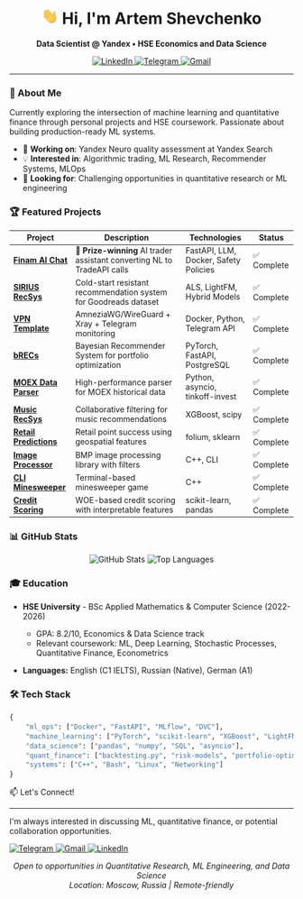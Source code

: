<h1 align="center">
  <img src="https://raw.githubusercontent.com/ABSphreak/ABSphreak/master/gifs/Hi.gif" width="30px"> 
  Hi, I'm Artem Shevchenko
</h1>

<p align="center">
  <b>Data Scientist @ Yandex • HSE Economics and Data Science</b><br/>
</p>

<p align="center">
  <a href="https://www.linkedin.com/in/aeshef/">
    <img src="https://img.shields.io/badge/LinkedIn-0A66C2?style=for-the-badge&logo=linkedin&logoColor=white" alt="LinkedIn">
  </a>
  <a href="https://t.me/plxlrd">
    <img src="https://img.shields.io/badge/Telegram-2CA5E0?style=for-the-badge&logo=telegram&logoColor=white" alt="Telegram">
  </a>
  <a href="mailto:aeshevchenko1704@gmail.com">
    <img src="https://img.shields.io/badge/Gmail-D14836?style=for-the-badge&logo=gmail&logoColor=white" alt="Gmail">
  </a>
</p>

---

### 🚀 About Me

Currently exploring the intersection of machine learning and quantitative finance through personal projects and HSE coursework. Passionate about building production-ready ML systems.

- 🔭 **Working on**: Yandex Neuro quality assessment at Yandex Search
- 💡 **Interested in**: Algorithmic trading, ML Research, Recommender Systems, MLOps
- 🎯 **Looking for**: Challenging opportunities in quantitative research or ML engineering

### 🏆 Featured Projects

| Project | Description | Technologies | Status |
|---------|-------------|--------------|---------|
| **[Finam AI Chat](https://github.com/aeshef/Finam-AI-Chat)** | **🥈 Prize-winning** AI trader assistant converting NL to TradeAPI calls | FastAPI, LLM, Docker, Safety Policies | ✅ Complete |
| **[SIRIUS RecSys](https://github.com/aeshef/SIRIUS)** | Cold-start resistant recommendation system for Goodreads dataset | ALS, LightFM, Hybrid Models | ✅ Complete |
| **[VPN Template](https://github.com/aeshef/vpn-template)** | AmneziaWG/WireGuard + Xray + Telegram monitoring | Docker, Python, Telegram API | ✅ Complete |
| **[bRECs](https://github.com/aeshef/bRECs)** | Bayesian Recommender System for portfolio optimization | PyTorch, FastAPI, PostgreSQL | ✅ Complete |
| **[MOEX Data Parser](https://github.com/aeshef/TinkoffAPI-Historical-Data-Parser)** | High-performance parser for MOEX historical data | Python, asyncio, tinkoff-invest | ✅ Complete |
| **[Music RecSys](https://github.com/aeshef/recommendation_system)** | Collaborative filtering for music recommendations | XGBoost, scipy | ✅ Complete |
| **[Retail Predictions](https://github.com/aeshef/retail_predictions)** | Retail point success using geospatial features | folium, sklearn | ✅ Complete |
| **[Image Processor](https://github.com/aeshef/image_processor)** | BMP image processing library with filters | C++, CLI | ✅ Complete |
| **[CLI Minesweeper](https://github.com/aeshef/minesweeper)** | Terminal-based minesweeper game | C++ | ✅ Complete |
| **[Credit Scoring](https://github.com/aeshef/Credit-Scoring)** | WOE-based credit scoring with interpretable features | scikit-learn, pandas | ✅ Complete |

### 📊 GitHub Stats

<p align="center">
  <img src="https://github-readme-stats.vercel.app/api?username=aeshef&show_icons=true&theme=dark&hide_border=true" alt="GitHub Stats" height="165">
  <img src="https://github-readme-stats.vercel.app/api/top-langs/?username=aeshef&layout=compact&theme=dark&hide_border=true" alt="Top Languages" height="165">
</p>

### 🎓 Education

- **HSE University** - BSc Applied Mathematics & Computer Science (2022-2026)
  - GPA: 8.2/10, Economics & Data Science track
  - Relevant coursework: ML, Deep Learning, Stochastic Processes, Quantitative Finance, Econometrics
  
- **Languages:** English (C1 IELTS), Russian (Native), German (A1)

### 🛠️ Tech Stack

```python
{
    "ml_ops": ["Docker", "FastAPI", "MLflow", "DVC"],
    "machine_learning": ["PyTorch", "scikit-learn", "XGBoost", "LightFM"],
    "data_science": ["pandas", "numpy", "SQL", "asyncio"],
    "quant_finance": ["backtesting.py", "risk-models", "portfolio-optimization"],
    "systems": ["C++", "Bash", "Linux", "Networking"]
}
```

📫 Let's Connect!

---

I'm always interested in discussing ML, quantitative finance, or potential collaboration opportunities.

<p align="left"> <a href="https://t.me/plxlrd"> <img src="https://img.shields.io/badge/Telegram-2CA5E0?style=for-the-badge&logo=telegram&logoColor=white" alt="Telegram"> </a> <a href="mailto:aeshevchenko1704@gmail.com"> <img src="https://img.shields.io/badge/Gmail-D14836?style=for-the-badge&logo=gmail&logoColor=white" alt="Gmail"> </a> <a href="https://www.linkedin.com/in/aeshef/"> <img src="https://img.shields.io/badge/LinkedIn-0077B5?style=for-the-badge&logo=linkedin&logoColor=white" alt="LinkedIn"> </a> </p>
<p align="center"> <i>Open to opportunities in Quantitative Research, ML Engineering, and Data Science</i><br/> <i>Location: Moscow, Russia | Remote-friendly</i> </p> 
